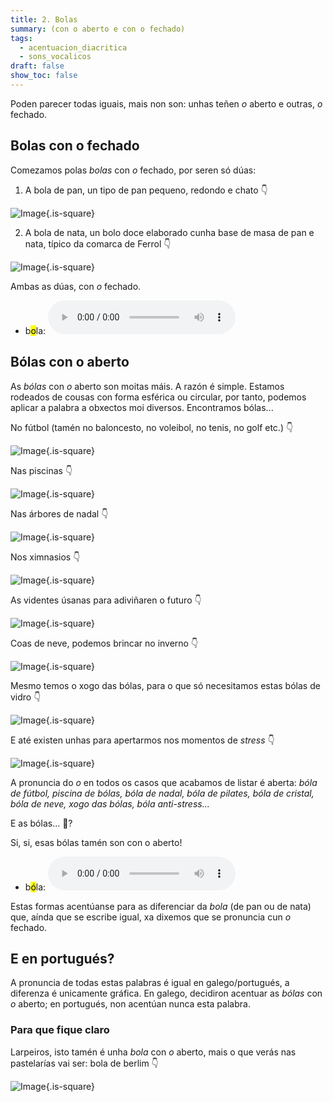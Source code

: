 ```yaml
---
title: 2. Bolas
summary: (con o aberto e con o fechado)
tags:
  - acentuacion_diacritica
  - sons_vocalicos
draft: false
show_toc: false
---
```

Poden parecer todas iguais, mais non son: unhas teñen *o* aberto e outras, *o* fechado.

## Bolas con o fechado

Comezamos polas *bolas* con *o* fechado, por seren só dúas:

1. A bola de pan, un tipo de pan pequeno, redondo e chato 👇

![Image](/img/bola_pan.jpg){.is-square}

2. A bola de nata, un bolo doce elaborado cunha base de masa de pan e nata, típico da comarca de Ferrol 👇

![Image](/img/bola_nata.jpg){.is-square}

Ambas as dúas, con *o* fechado.

* b<mark>o</mark>la: <audio src="https://ilg.usc.es/pronuncia/mp3/b/1459.mp3" controls> </audio> 

## Bólas con o aberto

As *bólas* con *o* aberto son moitas máis. A razón é simple. Estamos rodeados de cousas con forma esférica ou circular, por tanto, podemos aplicar a palabra a obxectos moi diversos. Encontramos bólas... 

No fútbol (tamén no baloncesto, no voleibol, no tenis, no golf etc.) 👇

![Image](/img/bola_futebol.jpg){.is-square}

Nas piscinas 👇

![Image](/img/piscina_de_bolas.jpg){.is-square}

Nas árbores de nadal 👇

![Image](/img/bola_natal_2.jpg){.is-square}

Nos ximnasios 👇

![Image](/img/bola_pilates.jpg){.is-square}

As videntes úsanas para adiviñaren o futuro 👇

![Image](/img/bola_de_cristal.jpg){.is-square}

Coas de neve, podemos brincar no inverno 👇

![Image](/img/bola_neve.jpg){.is-square}

Mesmo temos o xogo das bólas, para o que só necesitamos estas bólas de vidro 👇

![Image](/img/bolas_2.jpg){.is-square}

E até existen unhas para apertarmos nos momentos de *stress* 👇

![Image](/img/bola_anti_stress_1.jpg){.is-square}

A pronuncia do *o* en todos os casos que acabamos de listar é aberta: *bóla de fútbol, piscina de bólas, bóla de nadal, bóla de pilates, bóla de cristal, bóla de neve, xogo das bólas, bóla anti-stress...* 

E as bólas... 🤭? 

Si, si, esas bólas tamén son con o aberto! 

* b<mark>ó</mark>la: <audio src="https://ilg.usc.es/pronuncia/mp3/b/1460.mp3" controls> </audio>

Estas formas acentúanse para as diferenciar da *bola* (de pan ou de nata) que, aínda que se escribe igual, xa dixemos que se pronuncia cun *o* fechado. 

## E en portugués?

A pronuncia de todas estas palabras é igual en galego/portugués, a diferenza é unicamente gráfica. En galego, decidiron acentuar as *bólas* con *o* aberto; en portugués, non acentúan nunca esta palabra. 

### Para que fique claro 

Larpeiros, isto tamén é unha *bola* con *o* aberto, mais o que verás nas pastelarías vai ser: bola de berlim 👇

![Image](/img/bola_berlim.jpg){.is-square}
